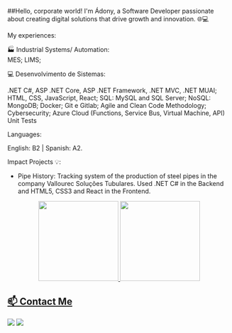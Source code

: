 ##Hello, corporate world! I'm Ádony, a Software Developer passionate about creating digital solutions that drive growth and innovation.  🌐💻

My experiences:

🏭 Industrial Systems/ Automation:  
MES;
LIMS;

💻 Desenvolvimento de Sistemas:

.NET C#, ASP .NET Core, ASP .NET Framework, .NET MVC, .NET MUAI;
HTML, CSS, JavaScript, React;
SQL: MySQL and SQL Server;
NoSQL: MongoDB;
Docker;
Git e Gitlab;
Agile and Clean Code Methodology;
Cybersecurity;
Azure Cloud (Functions, Service Bus, Virtual Machine, API)
Unit Tests

Languages: 

English: B2 | Spanish: A2.

Impact Projects 💡:

- Pipe History: Tracking system of the production of steel pipes in the company Vallourec Soluções Tubulares. Used .NET C# in the Backend and HTML5, CSS3 and React in the Frontend.


<div align="center">
  <a href="https://github.com/adony-lagares">
  <img height="180em" src="https://github-readme-stats.vercel.app/api?username=adony-lagares&show_icons=true&theme=vue&include_all_commits=true&count_private=true"/>
  <img height="180em" src="https://github-readme-stats.vercel.app/api/top-langs/?username=adony-lagares&layout=compact&langs_count=7&theme=vue"/>
</div>


## 📫 Contact Me
<div>
<a href = "mailto:adonyhibari48@gmail.com"><img src="https://img.shields.io/badge/Gmail-D14836?style=for-the-badge&logo=gmail&logoColor=white" target="_blank"></a>
<a href="https://www.linkedin.com/in/adony-lagares/" target="_blank"><img src="https://img.shields.io/badge/-LinkedIn-%230077B5?style=for-the-badge&logo=linkedin&logoColor=white" target="_blank"></a>   
</div>
          
